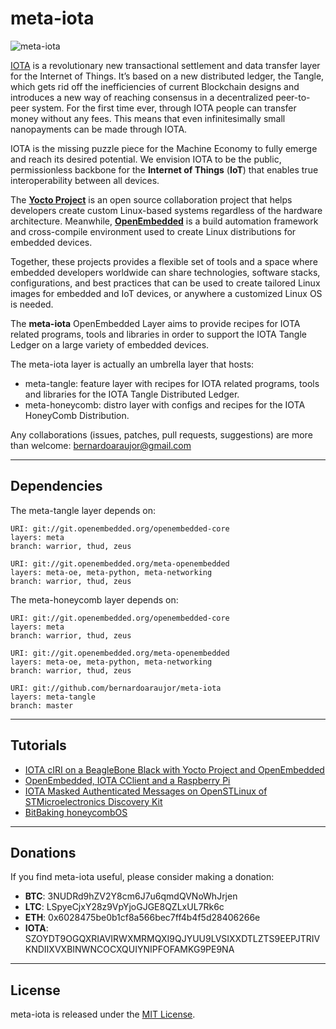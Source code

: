 # meta-iota

![meta-iota](https://github.com/bernardoaraujor/meta-iota/raw/master/meta-iota.png  "meta-iota")

[IOTA](https://www.iota.org/) is a revolutionary new transactional settlement and data transfer layer for the Internet of Things. It’s based on a new distributed ledger, the Tangle, which gets rid off the inefficiencies of current Blockchain designs and introduces a new way of reaching consensus in a decentralized peer-to-peer system. For the first time ever, through IOTA people can transfer money without any fees. This means that even infinitesimally small nanopayments can be made through IOTA.

IOTA is the missing puzzle piece for the Machine Economy to fully emerge and reach its desired potential. We envision IOTA to be the public, permissionless backbone for the **Internet of Things** (**IoT**) that enables true interoperability between all devices.

The [**Yocto Project**](https://www.yoctoproject.org/) is an open source collaboration project that helps developers create custom Linux-based systems regardless of the hardware architecture. Meanwhile, [**OpenEmbedded**](http://www.openembedded.org/wiki/Main_Page) is a build automation framework and cross-compile environment used to create Linux distributions for embedded devices.

Together, these projects provides a flexible set of tools and a space where embedded developers worldwide can share technologies, software stacks, configurations, and best practices that can be used to create tailored Linux images for embedded and IoT devices, or anywhere a customized Linux OS is needed. 

The **meta-iota** OpenEmbedded Layer aims to provide recipes for IOTA related programs, tools and libraries in order to support the IOTA Tangle Ledger on a large variety of embedded devices.

The meta-iota layer is actually an umbrella layer that hosts:
 - meta-tangle: feature layer with recipes for IOTA related programs, tools and libraries for the IOTA Tangle Distributed Ledger.
 - meta-honeycomb: distro layer with configs and recipes for the IOTA HoneyComb Distribution.

Any collaborations (issues, patches, pull requests, suggestions) are more than welcome: <bernardoaraujor@gmail.com>

---
## Dependencies

The meta-tangle layer depends on:

	URI: git://git.openembedded.org/openembedded-core
	layers: meta
	branch: warrior, thud, zeus

	URI: git://git.openembedded.org/meta-openembedded
	layers: meta-oe, meta-python, meta-networking
	branch: warrior, thud, zeus
	
The meta-honeycomb layer depends on:

	URI: git://git.openembedded.org/openembedded-core
	layers: meta
	branch: warrior, thud, zeus

	URI: git://git.openembedded.org/meta-openembedded
	layers: meta-oe, meta-python, meta-networking
	branch: warrior, thud, zeus

	URI: git://github.com/bernardoaraujor/meta-iota
	layers: meta-tangle
	branch: master
---
## Tutorials

 - [IOTA cIRI on a BeagleBone Black with Yocto Project and OpenEmbedded](https://medium.com/@bernardoaraujor/iota-ciri-on-a-beaglebone-black-with-yocto-project-and-openembedded-6dd5b1379a60)
 - [OpenEmbedded, IOTA CClient and a Raspberry Pi](https://medium.com/@bernardoaraujor/openembedded-iota-cclient-and-a-raspberry-pi-5a614549e76)
 - [IOTA Masked Authenticated Messages on OpenSTLinux of STMicroelectronics Discovery Kit](https://medium.com/@bernardoaraujor/iota-masked-authenticated-messages-on-openstlinux-of-stmicroelectronics-discovery-kit-929d0fd45f7a)
 - [BitBaking honeycombOS](https://github.com/bernardoaraujor/meta-iota/wiki/BitBaking-honeycombOS)

---
## Donations
If you find meta-iota useful, please consider making a donation:

 - **BTC**: 3NUDRd9hZV2Y8cm6J7u6qmdQVNoWhJrjen
 - **LTC**: LSpyeCjxY28z9VpYjoGJGE8QZLxUL7Rk6c
 - **ETH**: 0x6028475be0b1cf8a566bec7ff4b4f5d28406266e
 - **IOTA**: SZOYDT9OGQXRIAVIRWXMRMQXI9QJYUU9LVSIXXDTLZTS9EEPJTRIVKNDIIXVXBINWNCOCXQUIYNIPFOFAMKG9PE9NA

---
## License

meta-iota is released under the [MIT License](https://github.com/bernardoaraujor/meta-iota/blob/master/COPYING.MIT).
